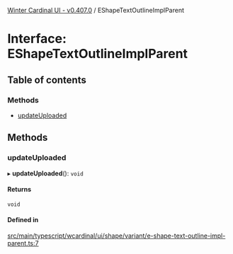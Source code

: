 [Winter Cardinal UI - v0.407.0](../index.md) / EShapeTextOutlineImplParent

# Interface: EShapeTextOutlineImplParent

## Table of contents

### Methods

- [updateUploaded](EShapeTextOutlineImplParent.md#updateuploaded)

## Methods

### updateUploaded

▸ **updateUploaded**(): `void`

#### Returns

`void`

#### Defined in

[src/main/typescript/wcardinal/ui/shape/variant/e-shape-text-outline-impl-parent.ts:7](https://github.com/winter-cardinal/winter-cardinal-ui/blob/v0.407.0/src/main/typescript/wcardinal/ui/shape/variant/e-shape-text-outline-impl-parent.ts#L7)
